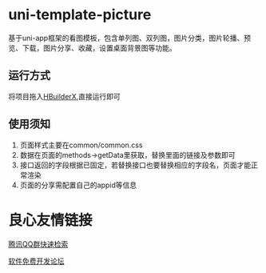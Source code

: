 # uni-template-picture
基于uni-app框架的看图模板，包含单列图、双列图，图片分类，图片轮播、预览、下载，图片分享、收藏，设置桌面背景图等功能。
 
 
     
     
 


## 运行方式

将项目拖入[HBuilderX](http://www.dcloud.io/hbuilderx.html),直接运行即可

## 使用须知

1. 页面样式主要在common/common.css
2. 数据在页面的methods->getData里获取，替换里面的链接及参数即可
3. 接口返回的字段根据已固定，若替换接口也要替换相应的字段名，页面才能正常渲染
3. 页面的分享需配置自己的appid等信息



 # 良心友情链接

[腾讯QQ群快速检索](http://u.720life.cn/s/8cf73f7c)

[软件免费开发论坛](http://u.720life.cn/s/bbb01dc0)